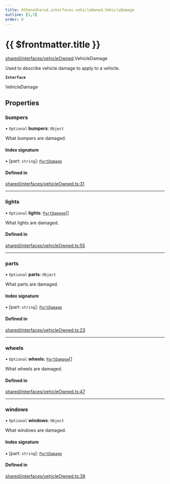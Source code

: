 ```yaml
---
title: AthenaShared.interfaces.vehicleOwned.VehicleDamage
outline: [1,3]
order: 0
---
```


# {{ $frontmatter.title }}


[shared/interfaces/vehicleOwned](../modules/shared_interfaces_vehicleOwned.md).VehicleDamage

Used to describe vehicle damage to apply to a vehicle.

**`Interface`**

VehicleDamage

## Properties

### bumpers

• `Optional` **bumpers**: `Object`

What bumpers are damaged.

#### Index signature

▪ [part: `string`]: [`PartDamage`](../modules/shared_interfaces_vehicleOwned.md#PartDamage)

#### Defined in

[shared/interfaces/vehicleOwned.ts:31](https://github.com/Stuyk/altv-athena/blob/d77637c/src/core/shared/interfaces/vehicleOwned.ts#L31)

___

### lights

• `Optional` **lights**: [`PartDamage`](../modules/shared_interfaces_vehicleOwned.md#PartDamage)[]

What lights are damaged.

#### Defined in

[shared/interfaces/vehicleOwned.ts:55](https://github.com/Stuyk/altv-athena/blob/d77637c/src/core/shared/interfaces/vehicleOwned.ts#L55)

___

### parts

• `Optional` **parts**: `Object`

What parts are damaged.

#### Index signature

▪ [part: `string`]: [`PartDamage`](../modules/shared_interfaces_vehicleOwned.md#PartDamage)

#### Defined in

[shared/interfaces/vehicleOwned.ts:23](https://github.com/Stuyk/altv-athena/blob/d77637c/src/core/shared/interfaces/vehicleOwned.ts#L23)

___

### wheels

• `Optional` **wheels**: [`PartDamage`](../modules/shared_interfaces_vehicleOwned.md#PartDamage)[]

What wheels are damaged.

#### Defined in

[shared/interfaces/vehicleOwned.ts:47](https://github.com/Stuyk/altv-athena/blob/d77637c/src/core/shared/interfaces/vehicleOwned.ts#L47)

___

### windows

• `Optional` **windows**: `Object`

What windows are damaged.

#### Index signature

▪ [part: `string`]: [`PartDamage`](../modules/shared_interfaces_vehicleOwned.md#PartDamage)

#### Defined in

[shared/interfaces/vehicleOwned.ts:39](https://github.com/Stuyk/altv-athena/blob/d77637c/src/core/shared/interfaces/vehicleOwned.ts#L39)
